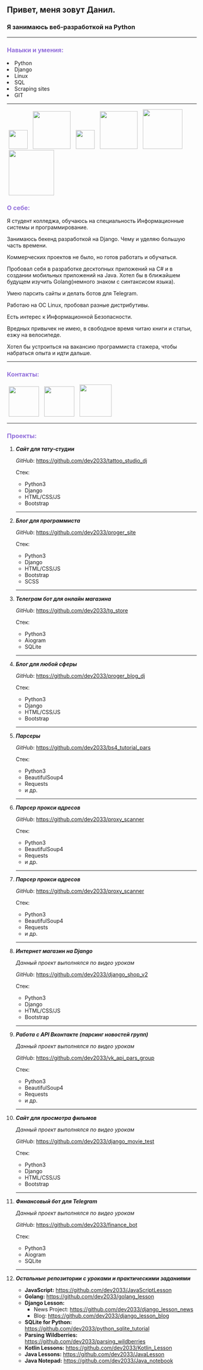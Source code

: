 ## Привет, меня зовут Данил.

### Я занимаюсь веб-разработкой на Python

<hr>

<h3 style="color:#9370DB">Навыки и умения:</h3>

<li>Python</li>
<li>Django</li>
<li>Linux</li>
<li>SQL</li>
<li>Scraping sites</li>
<li>GIT</li>

<hr>


<div class="row">
<img style="margin-left:5px; margin-right:5px" src="https://camo.githubusercontent.com/888e388801f947dec7c3d843942c277af25fe2b1aed1821542c4e711f210312a/68747470733a2f2f75706c6f61642e77696b696d656469612e6f72672f77696b6970656469612f636f6d6d6f6e732f7468756d622f632f63332f507974686f6e2d6c6f676f2d6e6f746578742e7376672f37363870782d507974686f6e2d6c6f676f2d6e6f746578742e7376672e706e67" width="50" height="50" alt="">
<img style="margin-left:5px; margin-right:5px" src="https://cdn.artandlogic.com/wp-content/uploads/django.jpeg" width="100" alt="">
<img style="margin-left:5px; margin-right:5px" src="http://data.cyclowiki.org/images/thumb/b/b0/NewTux.svg/300px-NewTux.svg.png" width="50" alt="">
<img width="100" style="margin-left:5px; margin-right:5px" src="https://encrypted-tbn0.gstatic.com/images?q=tbn:ANd9GcThsG7tzv25ZIoimSSukjPmT9Ywno7o_RxoJg&usqp=CAU" alt="">
<img style="margin-left:5px; margin-right:5px" width="105" src="https://d33wubrfki0l68.cloudfront.net/c8827c80d7162a7eeb8a071d9a0c884e3a105a36/a2b46/blog/selenium-python/header_selenium_python.png" alt="">
<img style="margin-left:5px; margin-right:5px" width="120" src="https://www.codematters.online/wp-content/uploads/2019/09/Git-Logo-2Color.png" alt="">
</div>

<h3 style="color:#9370DB">О себе:</h3>
<p>
Я студент колледжа, обучаюсь на специальность 
Информационные системы и программирование.

Занимаюсь бекенд разработкой на Django. Чему и уделяю большую часть времени.

Коммерческих проектов не было, но готов работать и обучаться.


Пробовал себя в разработке десктопных приложений на C# и в создании мобильных приложений на Java.
Хотел бы в ближайшем будущем изучить Golang(немного знаком с синтаксисом языка). 

Умею парсить сайты и делать ботов для Telegram.

Работаю на ОС Linux, пробовал разные дистрибутивы.

Есть интерес к Информационной Безопасности.

Вредных привычек не имею, в свободное время читаю книги и статьи, езжу на велосипеде.

Хотел бы устроиться на вакансию программиста стажера, чтобы набраться опыта и идти дальше.


</p>

<hr>
<h3 style="color:#9370DB">Контакты:</h3>

<div class="row">
<a href="https://vk.com/hellopeople0"><img width="80" style="margin-left:5px; margin-right:5px" src="https://www.sharethis.com/wp-content/uploads/2017/05/Vkontakte.png" alt=""></a>
<a href="https://t.me/developerPy3"><img width="80" style="margin-left:5px; margin-right:5px" src="https://web.telegram.org/img/logo_share.png" alt=""></a>
<a href="https://github.com/dev2033"><img width="85" style="margin-left:5px; margin-right:5px" src="https://techcrunch.com/wp-content/uploads/2010/07/github-logo.png" alt=""></a>
</div>

<hr>

<h3 style="color:#9370DB">Проекты:</h3>

1. ***Сайт для тату-студии***

    *GitHub*: https://github.com/dev2033/tattoo_studio_dj
   
    Стек:
    - Python3
    - Django
    - HTML/CSS/JS
    - Bootstrap
    <hr>
2. ***Блог для программиста***

    *GitHub*: https://github.com/dev2033/proger_site
   
    Стек:
    - Python3
    - Django
    - HTML/CSS/JS
    - Bootstrap
    - SCSS
    <hr>  
3. ***Телеграм бот для онлайн магазина***

    *GitHub*: https://github.com/dev2033/tg_store
   
    Стек:
    - Python3
    - Aiogram
    - SQLite
    <hr>  

4. ***Блог для любой сферы***

    *GitHub*: https://github.com/dev2033/proger_blog_dj
   
    Стек:
    - Python3
    - Django
    - HTML/CSS/JS
    - Bootstrap
    
   <hr>
5. ***Парсеры***

    *GitHub*: https://github.com/dev2033/bs4_tutorial_pars
   
    Стек:
    - Python3
    - BeautifulSoup4
    - Requests
    - и др.
    <hr>
6. ***Парсер прокси адресов***

    *GitHub*: https://github.com/dev2033/proxy_scanner
   
    Стек:
    - Python3
    - BeautifulSoup4
    - Requests
    - и др.
    
    <hr>
7. ***Парсер прокси адресов***

    *GitHub*: https://github.com/dev2033/proxy_scanner
   
    Стек:
    - Python3
    - BeautifulSoup4
    - Requests
    - и др.
    <hr>

8. ***Интернет магазин на Django***
    
    *Данный проект выполнялся по видео урокам*

    *GitHub*: https://github.com/dev2033/django_shop_v2
   
    Стек:
    - Python3
    - Django
    - HTML/CSS/JS
    - Bootstrap
    <hr>
9. ***Работа с API Вконтакте (парсинг новостей групп)***
    
    *Данный проект выполнялся по видео урокам*

    *GitHub*: https://github.com/dev2033/vk_api_pars_group
   
    Стек:
    - Python3
    - BeautifulSoup4
    - Requests
    - и др.
    <hr>
   
10. ***Сайт для просмотра фильмов***
    
    *Данный проект выполнялся по видео урокам*

    *GitHub*: https://github.com/dev2033/django_movie_test
   
    Стек:
    - Python3
    - Django
    - HTML/CSS/JS
    - Bootstrap
    <hr>
    
11. ***Финансовый бот для Telegram***
    
    *Данный проект выполнялся по видео урокам*

    *GitHub*: https://github.com/dev2033/finance_bot
   
    Стек:
    - Python3
    - Aiogram
    - SQLite
    <hr>
12. ***Остальные репозитории с уроками и практическими заданиями***
    - **JavaScript:** https://github.com/dev2033/JavaScriptLesson
    - **Golang:** https://github.com/dev2033/golang_lesson
    - **Django Lesson:**
        * News Project: https://github.com/dev2033/django_lesson_news
        * Blog: https://github.com/dev2033/django_lesson_blog
    - **SQLite for Python:** https://github.com/dev2033/python_sqlite_tutorial
    - **Parsing Wildberries:** https://github.com/dev2033/parsing_wildberries
    - **Kotlin Lessons:** https://github.com/dev2033/Kotlin_Lesson
    - **Java Lessons:** https://github.com/dev2033/JavaLesson
    - **Java Notepad:** https://github.com/dev2033/Java_notebook